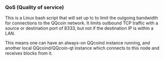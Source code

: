 ### QoS (Quality of service) ###

This is a Linux bash script that will set up tc to limit the outgoing bandwidth for connections to the QQcoin network. It limits outbound TCP traffic with a source or destination port of 8333, but not if the destination IP is within a LAN.

This means one can have an always-on QQcoind instance running, and another local QQcoind/QQcoin-qt instance which connects to this node and receives blocks from it.
